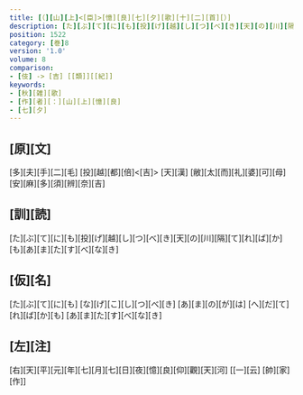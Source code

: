 ```yaml
---
title: [（][山][上]<[臣]>[憶][良][七][夕][歌][十][二][首][）]
description: [た][ぶ][て][に][も][投][げ][越][し][つ][べ][き][天][の][川][隔][て][れ][ば][か][も][あ][ま][た][す][べ][な][き]
position: 1522
category: [巻]8
version: '1.0'
volume: 8
comparison:
- [伎] -> [吉] [[類]][[紀]]
keywords:
- [秋][雑][歌]
- [作][者][：][山][上][憶][良]
- [七][夕]
---
```


## [原][文]

[多][夫][手][二][毛] [投][越][都][倍]<[吉]> [天][漢] [敝][太][而][礼][婆][可][母] [安][麻][多][須][辨][奈][吉]

## [訓][読]

[た][ぶ][て][に][も][投][げ][越][し][つ][べ][き][天][の][川][隔][て][れ][ば][か][も][あ][ま][た][す][べ][な][き]

## [仮][名]

[た][ぶ][て][に][も] [な][げ][こ][し][つ][べ][き] [あ][ま][の][が][は] [へ][だ][て][れ][ば][か][も] [あ][ま][た][す][べ][な][き]

## [左][注]

[右][天][平][元][年][七][月][七][日][夜][憶][良][仰][觀][天][河] [[一][云] [帥][家][作]]

